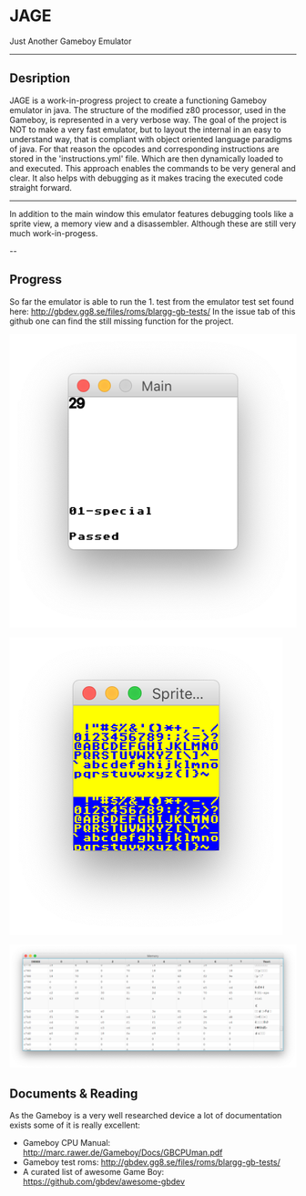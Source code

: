 # JAGE
Just Another Gameboy Emulator

---
## Desription

JAGE is a work-in-progress project to create a functioning Gameboy emulator in java.
The structure of the modified z80 processor, used in the Gameboy, is represented in a very verbose way.
The goal of the project is NOT to make a very fast emulator, but to layout the internal in an easy to understand way, that is 
compliant with object oriented language paradigms of java. 
For that reason the opcodes and corresponding instructions are stored in the 'instructions.yml' file. Which are then dynamically loaded to
and executed. This approach enables the commands to be very general and clear. It also helps with debugging as it makes tracing the executed code straight forward.

--- 

In addition to the main window this emulator features debugging tools like a sprite view, a memory view and a disassembler.
Although these are still very much work-in-progess.

-- 

## Progress

So far the emulator is able to run the 1. test from the emulator test set found here:
http://gbdev.gg8.se/files/roms/blargg-gb-tests/
In the issue tab of this github one can find the still missing function for the project.

![main](https://github.com/dieterpl/JAGE/raw/readme/pictures/main.png)

![sprite](https://github.com/dieterpl/JAGE/raw/readme/pictures/sprite.png)

![memory](https://github.com/dieterpl/JAGE/raw/readme/pictures/memory.png)
## Documents & Reading

As the Gameboy is a very well researched device a lot of documentation exists some of it is really excellent:

- Gameboy CPU Manual: http://marc.rawer.de/Gameboy/Docs/GBCPUman.pdf
- Gameboy test roms: http://gbdev.gg8.se/files/roms/blargg-gb-tests/
- A curated list of awesome Game Boy: https://github.com/gbdev/awesome-gbdev




